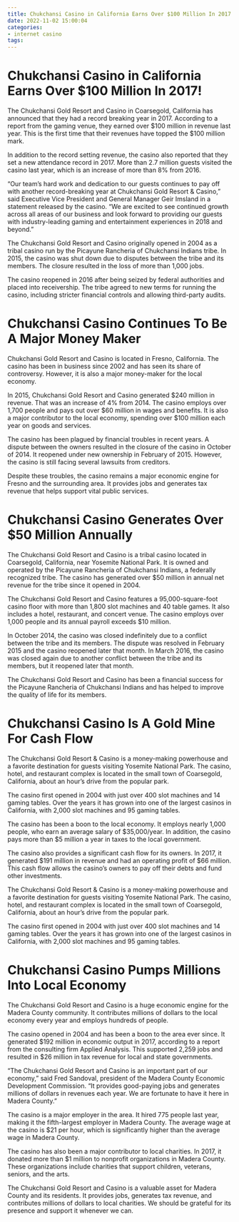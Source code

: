 ```yaml
---
title: Chukchansi Casino in California Earns Over $100 Million In 2017!
date: 2022-11-02 15:00:04
categories:
- internet casino
tags:
---
```



#  Chukchansi Casino in California Earns Over $100 Million In 2017!

The Chukchansi Gold Resort and Casino in Coarsegold, California has announced that they had a record breaking year in 2017. According to a report from the gaming venue, they earned over $100 million in revenue last year. This is the first time that their revenues have topped the $100 million mark.

In addition to the record setting revenue, the casino also reported that they set a new attendance record in 2017. More than 2.7 million guests visited the casino last year, which is an increase of more than 8% from 2016.

“Our team’s hard work and dedication to our guests continues to pay off with another record-breaking year at Chukchansi Gold Resort & Casino,” said Executive Vice President and General Manager Geir Imsland in a statement released by the casino. “We are excited to see continued growth across all areas of our business and look forward to providing our guests with industry-leading gaming and entertainment experiences in 2018 and beyond.”

The Chukchansi Gold Resort and Casino originally opened in 2004 as a tribal casino run by the Picayune Rancheria of Chukchansi Indians tribe. In 2015, the casino was shut down due to disputes between the tribe and its members. The closure resulted in the loss of more than 1,000 jobs.

The casino reopened in 2016 after being seized by federal authorities and placed into receivership. The tribe agreed to new terms for running the casino, including stricter financial controls and allowing third-party audits.

#  Chukchansi Casino Continues To Be A Major Money Maker

Chukchansi Gold Resort and Casino is located in Fresno, California. The casino has been in business since 2002 and has seen its share of controversy. However, it is also a major money-maker for the local economy.

In 2015, Chukchansi Gold Resort and Casino generated $240 million in revenue. That was an increase of 4% from 2014. The casino employs over 1,700 people and pays out over $60 million in wages and benefits. It is also a major contributor to the local economy, spending over $100 million each year on goods and services.

The casino has been plagued by financial troubles in recent years. A dispute between the owners resulted in the closure of the casino in October of 2014. It reopened under new ownership in February of 2015. However, the casino is still facing several lawsuits from creditors.

Despite these troubles, the casino remains a major economic engine for Fresno and the surrounding area. It provides jobs and generates tax revenue that helps support vital public services.

#  Chukchansi Casino Generates Over $50 Million Annually

The Chukchansi Gold Resort and Casino is a tribal casino located in Coarsegold, California, near Yosemite National Park. It is owned and operated by the Picayune Rancheria of Chukchansi Indians, a federally recognized tribe. The casino has generated over $50 million in annual net revenue for the tribe since it opened in 2004.

The Chukchansi Gold Resort and Casino features a 95,000-square-foot casino floor with more than 1,800 slot machines and 40 table games. It also includes a hotel, restaurant, and concert venue. The casino employs over 1,000 people and its annual payroll exceeds $10 million.

In October 2014, the casino was closed indefinitely due to a conflict between the tribe and its members. The dispute was resolved in February 2015 and the casino reopened later that month. In March 2016, the casino was closed again due to another conflict between the tribe and its members, but it reopened later that month.

The Chukchansi Gold Resort and Casino has been a financial success for the Picayune Rancheria of Chukchansi Indians and has helped to improve the quality of life for its members.

#  Chukchansi Casino Is A Gold Mine For Cash Flow 

The Chukchansi Gold Resort & Casino is a money-making powerhouse and a favorite destination for guests visiting Yosemite National Park. The casino, hotel, and restaurant complex is located in the small town of Coarsegold, California, about an hour’s drive from the popular park.

The casino first opened in 2004 with just over 400 slot machines and 14 gaming tables. Over the years it has grown into one of the largest casinos in California, with 2,000 slot machines and 95 gaming tables.

The casino has been a boon to the local economy. It employs nearly 1,000 people, who earn an average salary of $35,000/year. In addition, the casino pays more than $5 million a year in taxes to the local government.

The casino also provides a significant cash flow for its owners. In 2017, it generated $191 million in revenue and had an operating profit of $66 million. This cash flow allows the casino’s owners to pay off their debts and fund other investments.

The Chukchansi Gold Resort & Casino is a money-making powerhouse and a favorite destination for guests visiting Yosemite National Park. The casino, hotel, and restaurant complex is located in the small town of Coarsegold, California, about an hour’s drive from the popular park.

The casino first opened in 2004 with just over 400 slot machines and 14 gaming tables. Over the years it has grown into one of the largest casinos in California, with 2,000 slot machines and 95 gaming tables.

#  Chukchansi Casino Pumps Millions Into Local Economy

The Chukchansi Gold Resort and Casino is a huge economic engine for the Madera County community. It contributes millions of dollars to the local economy every year and employs hundreds of people.

The casino opened in 2004 and has been a boon to the area ever since. It generated $192 million in economic output in 2017, according to a report from the consulting firm Applied Analysis. This supported 2,259 jobs and resulted in $26 million in tax revenue for local and state governments.

“The Chukchansi Gold Resort and Casino is an important part of our economy,” said Fred Sandoval, president of the Madera County Economic Development Commission. “It provides good-paying jobs and generates millions of dollars in revenues each year. We are fortunate to have it here in Madera County.”

The casino is a major employer in the area. It hired 775 people last year, making it the fifth-largest employer in Madera County. The average wage at the casino is $21 per hour, which is significantly higher than the average wage in Madera County.

The casino has also been a major contributor to local charities. In 2017, it donated more than $1 million to nonprofit organizations in Madera County. These organizations include charities that support children, veterans, seniors, and the arts.

The Chukchansi Gold Resort and Casino is a valuable asset for Madera County and its residents. It provides jobs, generates tax revenue, and contributes millions of dollars to local charities. We should be grateful for its presence and support it whenever we can.